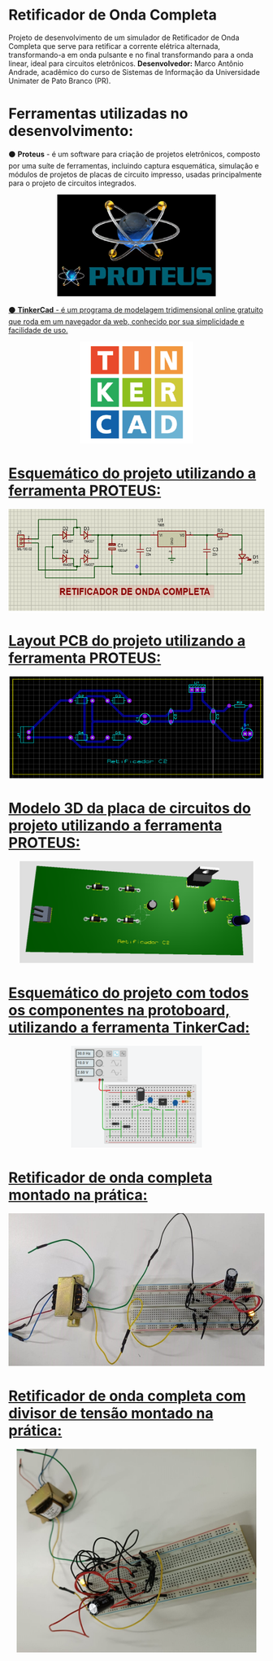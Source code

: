 # Retificador de Onda Completa 
Projeto de desenvolvimento de um simulador de Retificador de Onda Completa que serve para retificar a corrente elétrica alternada, transformando-a em onda pulsante e no final transformando para a onda linear, ideal para circuitos eletrônicos. **Desenvolvedor:** Marco Antônio Andrade, acadêmico do curso de Sistemas de Informação da Universidade Unimater de Pato Branco (PR).


# Ferramentas utilizadas no desenvolvimento:
:black_circle: **Proteus** - é um software para criação de projetos eletrônicos, composto por uma suíte de ferramentas, incluindo captura esquemática, simulação e módulos de projetos de placas de circuito impresso, usadas principalmente para o projeto de circuitos integrados.
<div align=center>
<a href="https://github.com/MarcoAndradee">
<img height="200em" src="./assets/img/proteus.png">
</div>

:black_circle: **TinkerCad** - é um programa de modelagem tridimensional online gratuito que roda em um navegador da web, conhecido por sua simplicidade e facilidade de uso.
<div align=center>
<a href="https://github.com/MarcoAndradee">
<img height="200em" src="./assets/img/tinkercad.png">
</div>

# Esquemático do projeto utilizando a ferramenta PROTEUS:
<div align=center>
<a href="https://github.com/MarcoAndradee">
<img height="200em" src="./assets/img/esquematico.png">
</div>

# Layout PCB do projeto utilizando a ferramenta PROTEUS:
<div align=center>
<a href="https://github.com/MarcoAndradee">
<img height="200em" src="./assets/img/pcb.png">
</div>

# Modelo 3D da placa de circuitos do projeto utilizando a ferramenta PROTEUS:
<div align=center>
<a href="https://github.com/MarcoAndradee">
<img height="200em" src="./assets/img/placa.png">
</div>

# Esquemático do projeto com todos os componentes na protoboard, utilizando a ferramenta TinkerCad:
<div align=center>
<a href="https://github.com/MarcoAndradee">
<img height="200em" src="./assets/img/protoboard.png">
</div>

# Retificador de onda completa montado na prática:
<div align=center>
<a href="https://github.com/MarcoAndradee">
<img height="300em" src="./assets/img/pratica.jfif">
</div>

# Retificador de onda completa com divisor de tensão montado na prática:
<div align=center>
<a href="https://github.com/MarcoAndradee">
<img height="400em" src="./assets/img/divisor2.jfif">
</div>